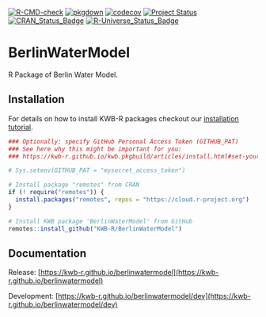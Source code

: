 [![R-CMD-check](https://github.com/KWB-R/BerlinWaterModel/workflows/R-CMD-check/badge.svg)](https://github.com/KWB-R/BerlinWaterModel/actions?query=workflow%3AR-CMD-check)
[![pkgdown](https://github.com/KWB-R/BerlinWaterModel/workflows/pkgdown/badge.svg)](https://github.com/KWB-R/BerlinWaterModel/actions?query=workflow%3Apkgdown)
[![codecov](https://codecov.io/github/KWB-R/BerlinWaterModel/branch/main/graphs/badge.svg)](https://codecov.io/github/KWB-R/BerlinWaterModel)
[![Project Status](https://img.shields.io/badge/lifecycle-experimental-orange.svg)](https://www.tidyverse.org/lifecycle/#experimental)
[![CRAN_Status_Badge](https://www.r-pkg.org/badges/version/BerlinWaterModel)]()
[![R-Universe_Status_Badge](https://kwb-r.r-universe.dev/badges/BerlinWaterModel)](https://kwb-r.r-universe.dev/)

# BerlinWaterModel

R Package of Berlin Water Model.

## Installation

For details on how to install KWB-R packages checkout our [installation tutorial](https://kwb-r.github.io/kwb.pkgbuild/articles/install.html).

```r
### Optionally: specify GitHub Personal Access Token (GITHUB_PAT)
### See here why this might be important for you:
### https://kwb-r.github.io/kwb.pkgbuild/articles/install.html#set-your-github_pat

# Sys.setenv(GITHUB_PAT = "mysecret_access_token")

# Install package "remotes" from CRAN
if (! require("remotes")) {
  install.packages("remotes", repos = "https://cloud.r-project.org")
}

# Install KWB package 'BerlinWaterModel' from GitHub
remotes::install_github("KWB-R/BerlinWaterModel")
```

## Documentation

Release: [https://kwb-r.github.io/berlinwatermodel](https://kwb-r.github.io/berlinwatermodel)

Development: [https://kwb-r.github.io/berlinwatermodel/dev](https://kwb-r.github.io/berlinwatermodel/dev)
